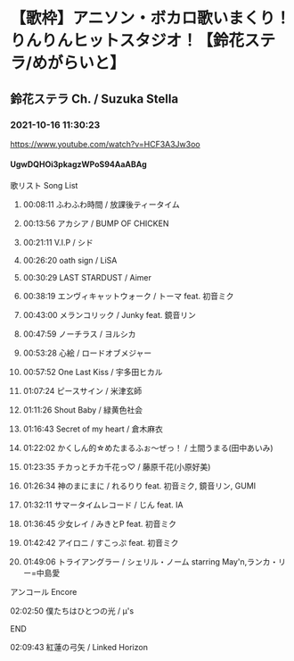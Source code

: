 # 【歌枠】アニソン・ボカロ歌いまくり！りんりんヒットスタジオ！【鈴花ステラ/めがらいと】
## 鈴花ステラ Ch. / Suzuka Stella
### 2021-10-16 11:30:23
https://www.youtube.com/watch?v=HCF3A3Jw3oo
#### UgwDQHOi3pkagzWPoS94AaABAg
歌リスト  Song List

01. 00:08:11  ふわふわ時間 / 放課後ティータイム

02. 00:13:56  アカシア / BUMP OF CHICKEN

03. 00:21:11  V.I.P / シド

04. 00:26:20  oath sign / LiSA

05. 00:30:29  LAST STARDUST / Aimer

06. 00:38:19  エンヴィキャットウォーク / トーマ feat. 初音ミク

07. 00:43:00  メランコリック / Junky feat. 鏡音リン

08. 00:47:59  ノーチラス / ヨルシカ

09. 00:53:28  心絵 / ロードオブメジャー

10. 00:57:52  One Last Kiss / 宇多田ヒカル

11. 01:07:24  ピースサイン / 米津玄師

12. 01:11:26  Shout Baby / 緑黄色社会

13. 01:16:43  Secret of my heart / 倉木麻衣

14. 01:22:02  かくしん的☆めたまるふぉ〜ぜっ！ / 土間うまる(田中あいみ)

15. 01:23:35  チカっとチカ千花っ♡ / 藤原千花(小原好美)

16. 01:26:34  神のまにまに / れるりり feat. 初音ミク, 鏡音リン, GUMI

17. 01:32:11  サマータイムレコード / じん feat. IA

18. 01:36:45  少女レイ / みきとP feat. 初音ミク

19. 01:42:42  アイロニ / すこっぷ feat. 初音ミク

20. 01:49:06  トライアングラー / シェリル・ノーム starring May'n,ランカ・リー=中島愛



アンコール  Encore

02:02:50  僕たちはひとつの光 / μ's



END

02:09:43  紅蓮の弓矢 / Linked Horizon

